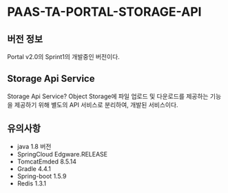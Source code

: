 # PAAS-TA-PORTAL-STORAGE-API

## 버전 정보
Portal v2.0의 Sprint1의 개발중인 버전이다.

## Storage Api Service
Storage Api Service? Object Storage에 파일 업로드 및 다운로드를 제공하는 기능을 제공하기 위해
별도의 API 서비스로 분리하여, 개발된 서비스이다.


## 유의사항
- java 1.8 버전
- SpringCloud Edgware.RELEASE 
- TomcatEmded 8.5.14
- Gradle 4.4.1
- Spring-boot 1.5.9
- Redis 1.3.1
